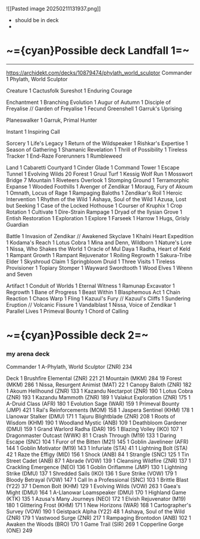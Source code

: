 
![[Pasted image 20250211131937.png]]
- should be in deck
- 


# ~={cyan}Possible deck Landfall 1=~
---

https://archidekt.com/decks/10879474/phylath_world_sculptor
Commander
1 Phylath, World Sculptor

Creature
1 Cactusfolk Sureshot
1 Enduring Courage

Enchantment
1 Branching Evolution
1 Augur of Autumn
1 Disciple of Freyalise // Garden of Freyalise
1 Fecund Greenshell
1 Garruk's Uprising

Planeswalker
1 Garruk, Primal Hunter

Instant
1 Inspiring Call

Sorcery
1 Life's Legacy
1 Return of the Wildspeaker
1 Rishkar's Expertise
1 Season of Gathering
1 Shamanic Revelation
1 Thrill of Possibility
1 Tireless Tracker
1 End-Raze Forerunners
1 Rumbleweed

Land
1 Cabaretti Courtyard
1 Cinder Glade
1 Command Tower
1 Escape Tunnel
1 Evolving Wilds
20 Forest
1 Gruul Turf
1 Kessig Wolf Run
1 Mosswort Bridge
7 Mountain
1 Riveteers Overlook
1 Stomping Ground
1 Terramorphic Expanse
1 Wooded Foothills
1 Avenger of Zendikar
1 Moraug, Fury of Akoum
1 Omnath, Locus of Rage
1 Rampaging Baloths
1 Zendikar's Roil
1 Heroic Intervention
1 Rhythm of the Wild
1 Ashaya, Soul of the Wild
1 Azusa, Lost but Seeking
1 Case of the Locked Hothouse
1 Courser of Kruphix
1 Crop Rotation
1 Cultivate
1 Dire-Strain Rampage
1 Dryad of the Ilysian Grove
1 Entish Restoration
1 Exploration
1 Explore
1 Farseek
1 Harrow
1 Hugs, Grisly Guardian

Battle
1 Invasion of Zendikar // Awakened Skyclave
1 Khalni Heart Expedition
1 Kodama's Reach
1 Lotus Cobra
1 Mina and Denn, Wildborn
1 Nature's Lore
1 Nissa, Who Shakes the World
1 Oracle of Mul Daya
1 Radha, Heart of Keld
1 Rampant Growth
1 Rampant Rejuvenator
1 Roiling Regrowth
1 Sakura-Tribe Elder
1 Skyshroud Claim
1 Springbloom Druid
1 Three Visits
1 Tireless Provisioner
1 Topiary Stomper
1 Wayward Swordtooth
1 Wood Elves
1 Wrenn and Seven

Artifact
1 Conduit of Worlds
1 Eternal Witness
1 Ramunap Excavator
1 Regrowth
1 Bane of Progress
1 Beast Within
1 Blasphemous Act
1 Chain Reaction
1 Chaos Warp
1 Fling
1 Kazuul's Fury // Kazuul's Cliffs
1 Sundering Eruption // Volcanic Fissure
1 Vandalblast
1 Nissa, Voice of Zendikar
1 Parallel Lives
1 Primeval Bounty
1 Chord of Calling


# ~={cyan}Possible deck 2=~

### my arena deck
Commander
1 A-Phylath, World Sculptor (ZNR) 234

Deck
1 Brushfire Elemental (ZNR) 221
21 Mountain (MKM) 284
19 Forest (MKM) 286
1 Nissa, Resurgent Animist (MAT) 22
1 Canopy Baloth (ZNR) 182
1 Akoum Hellhound (ZNR) 133
1 Kazandu Nectarpot (ZNR) 190
1 Lotus Cobra (ZNR) 193
1 Kazandu Mammoth (ZNR) 189
1 Valakut Exploration (ZNR) 175
1 A-Druid Class (AFR) 180
1 Evolution Sage (WAR) 159
1 Primeval Bounty (JMP) 421
1 Ral's Reinforcements (MOM) 158
1 Jaspera Sentinel (KHM) 178
1 Llanowar Stalker (DMU) 171
1 Tajuru Blightblade (ZNR) 208
1 Roots of Wisdom (KHM) 190
1 Woodland Mystic (ANB) 109
1 Deathbloom Gardener (DMU) 159
1 Grand Warlord Radha (DAR) 195
1 Blazing Volley (IKO) 107
1 Dragonmaster Outcast (WWK) 81
1 Crash Through (M19) 133
1 Daring Escape (SNC) 104
1 Furor of the Bitten (M21) 145
1 Goblin Javelineer (AFR) 144
1 Goblin Motivator (M19) 143
1 Infuriate (STA) 41
1 Lightning Bolt (STA) 42
1 Raze the Effigy (MID) 156
1 Shock (ANB) 84
1 Strangle (SNC) 125
1 Tin Street Cadet (ANB) 87
1 Abrade (VOW) 139
1 Cleansing Wildfire (ZNR) 137
1 Crackling Emergence (NEO) 136
1 Goblin Oriflamme (JMP) 130
1 Lightning Strike (DMU) 137
1 Shredded Sails (IKO) 136
1 Sure Strike (VOW) 179
1 Bloody Betrayal (VOW) 147
1 Call In a Professional (SNC) 103
1 Brittle Blast (Y22) 37
1 Demon Bolt (KHM) 129
1 Evolving Wilds (VOW) 263
1 Gaea's Might (DMU) 164
1 A-Llanowar Loamspeaker (DMU) 170
1 Highland Game (KTK) 135
1 Azusa's Many Journeys (NEO) 172
1 Elvish Rejuvenator (M19) 180
1 Glittering Frost (KHM) 171
1 New Horizons (WAR) 168
1 Cartographer's Survey (VOW) 190
1 Geistpack Alpha (Y22) 48
1 Ashaya, Soul of the Wild (ZNR) 179
1 Vastwood Surge (ZNR) 217
1 Rampaging Brontodon (ANB) 102
1 Awaken the Woods (BRO) 170
1 Game Trail (SIR) 269
1 Copperline Gorge (ONE) 249
